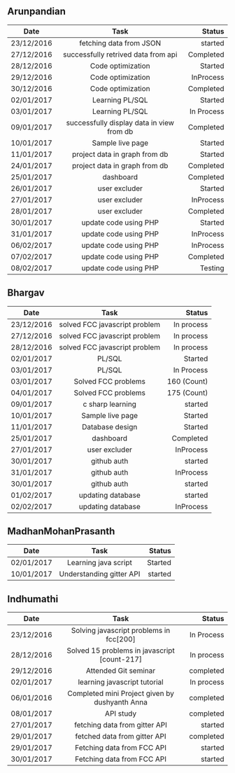 ## Arunpandian

| Date        | Task           | Status  |
| ------------- |:-------------:| -----:|
| 23/12/2016      | fetching data from JSON | started |
| 27/12/2016      | successfully retrived data from api      |   Completed |
| 28/12/2016      | Code optimization      | Started |
| 29/12/2016      | Code optimization      | InProcess |
| 30/12/2016      | Code optimization      | Completed |
| 02/01/2017      |Learning PL/SQL       | Started |
| 03/01/2017      |Learning PL/SQL       | In Process |
| 09/01/2017      |successfully display data in view from db     | Completed |
| 10/01/2017      |Sample live page     | Started |
| 11/01/2017      |project data in graph from db     | Started |
| 24/01/2017      |project data in graph from db     | Completed |
| 25/01/2017      |dashboard     | Completed |
| 26/01/2017      |user excluder     | Started |
| 27/01/2017      |user excluder     | InProcess |
| 28/01/2017      |user excluder     | Completed |
| 30/01/2017      |  update code using PHP   | Started |
| 31/01/2017      |  update code using PHP   | InProcess |
| 06/02/2017      |  update code using PHP   | InProcess |
| 07/02/2017      |  update code using PHP   | Completed |
| 08/02/2017      |  update code using PHP   | Testing |


## Bhargav

| Date        | Task           | Status  |
| ------------- |:-------------:| -----:|
|  23/12/2016 |solved FCC javascript problem| In process |   
|  27/12/2016 |solved FCC javascript problem| In process |  
|  28/12/2016 |solved FCC javascript problem| In process |  
| 02/01/2017      | PL/SQL       | Started |
| 03/01/2017      | PL/SQL       | In Process |
| 03/01/2017      |Solved FCC problems       | 160 (Count) |
| 04/01/2017      |Solved FCC problems       | 175 (Count) |
|09/01/2017       |c sharp learning          |  started    |
| 10/01/2017      |Sample live page     | Started |
| 11/01/2017      |Database design   | Started |
| 25/01/2017      |dashboard     | Completed |
| 27/01/2017      |user excluder     | InProcess |
| 30/01/2017      |github auth     | started |
| 31/01/2017      |github auth     | InProcess |
| 30/01/2017      |github auth     | started |
| 01/02/2017      |updating database    | started |
| 02/02/2017      |updating database    | InProcess |
## MadhanMohanPrasanth

| Date        | Task           | Status  |
| ------------- |:-------------:| -----:|
|02/01/2017     | Learning java script    | Started |
|10/01/2017     |Understanding gitter API | started |

## Indhumathi

| Date        | Task           | Status  |
| ------------- |:-------------:| -----:|
|23/12/2016|Solving javascript problems in fcc[200]| In Process |
|28/12/2016 | Solved 15 problems in javascript [count-217]| In process| 
|29/12/2016 |Attended Git seminar|completed| 
|02/01/2017 |learning javascript tutorial|In process| 
|06/01/2016 |Completed mini Project given by dushyanth Anna|completed| 
|08/01/2017 |API study|completed| 
|27/01/2017 |fetching data from gitter API|started| 
|29/01/2017 |fetched data from gitter API|completed| 
|29/01/2017|Fetching data  from FCC API|started| 
|30/01/2017|Fetching data  from FCC API|started| 

